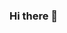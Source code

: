 ### Hi there 👋

<!--
**akhilesh-s/akhilesh-s** is a ✨ _special_ ✨ repository because its `README.md` (this file) appears on your GitHub profile.

Here are some ideas to get you started:

- 🔭 I’m currently working on ...
- 🌱 I’m currently learning React
- 👯 I’m looking to collaborate on Web Projects
- 🤔 I’m looking for help with React
- 💬 Ask me about ...
- 📫 How to reach me: Mail: aksi9665@gmail.com
- 😄 Pronouns: ...
- ⚡ Fun fact: ...
-->
